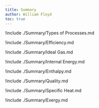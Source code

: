 ```yaml
---
title: Summary
author: William Floyd
toc: true
---
```


!include ./Summary/Types of Processes.md

!include ./Summary/Efficiency.md

!include ./Summary/Ideal Gas.md

!include ./Summary/Internal Energy.md

!include ./Summary/Enthalpy.md

!include ./Summary/Quality.md

!include ./Summary/Specific Heat.md

!include ./Summary/Exergy.md